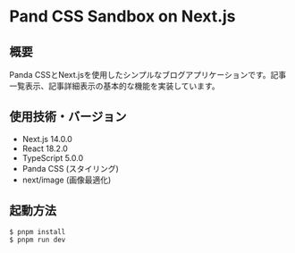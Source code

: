 # Pand CSS Sandbox on Next.js

## 概要
Panda CSSとNext.jsを使用したシンプルなブログアプリケーションです。記事一覧表示、記事詳細表示の基本的な機能を実装しています。

## 使用技術・バージョン

- Next.js 14.0.0
- React 18.2.0
- TypeScript 5.0.0
- Panda CSS (スタイリング)
- next/image (画像最適化)

## 起動方法

```
$ pnpm install
$ pnpm run dev
```

